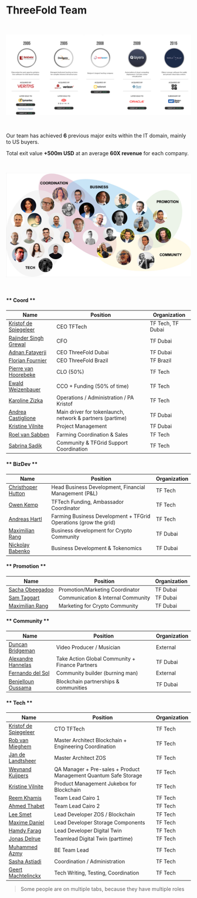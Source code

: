 # ThreeFold Team

<br/>

![roadmap](img/exits.jpg)

<br/>

Our team has achieved **6** previous major exits within the IT domain, mainly to US buyers. 

Total exit value **+500m USD** at an average **60X revenue** for each company.

<br/>

![team](img/team.jpg)

<br/>

<!-- tabs:start -->

#### ** Coord **

| Name                                           | Position                                                  | Organization      |
| ---------------------------------------------- | --------------------------------------------------------- | ----------------- |
| [Kristof de Spiegeleer](kristof_de_spiegeleer) | CEO TFTech                                                | TF Tech, TF Dubai |
| [Rajinder Singh Grewal](rajinder_singh_grewal) | CFO                                                       | TF Dubai          |
| [Adnan Fatayerji](adnan_fatayerji)             | CEO ThreeFold Dubai                                       | TF Dubai          |
| [Florian Fournier](florian_fournier)           | CEO ThreeFold Brazil                                      | TF Brazil         |
| [Pierre van Hoorebeke](pierre_van_hoorebeke)   | CLO (50%)                                                 | TF Tech           |
| [Ewald Weizenbauer](ewald_weizenbauer)         | CCO + Funding (50% of time)                               | TF Tech           |
| [Karoline Zizka](karoline_zizka)               | Operations / Administration / PA Kristof                  | TF Tech           |
| [Andrea Castiglione](andrea_castiglione)       | Main driver for tokenlaunch, network & partners (partime) | TF Dubai          |
| [Kristine Vilnite](kristine_vilnite)           | Project Management                                        | TF Dubai          |
| [Roel van Sabben](roel_van_sabben)             | Farming Coordination & Sales                              | TF Tech           |
| [Sabrina Sadik](sabrina_sadik)                 | Community & TFGrid Support Coordination                   | TF Tech           |

#### ** BizDev **

| Name                                     | Position                                                          | Organization |
| ---------------------------------------- | ----------------------------------------------------------------- | ------------ |
| [Christhoper Hutton](christhoper_hutton) | Head Business Development, Financial Management (P&L)             | TF Tech      |
| [Owen Kemp](owen_kemp)                   | TFTech Funding, Ambassador Coordinator                            | TF Tech      |
| [Andreas Hartl](andreas_hartl)           | Farming Business Development  + TFGrid Operations (grow the grid) | TF Tech      |
| [Maximilian Rang](maximilian_rang)       | Business development for Crypto Community                         | TF Dubai     |
| [Nickolay Babenko](nickolay_babenko)       | Business Development & Tokenomics                        | TF Dubai     |

#### ** Promotion **

| Name                               | Position                           | Organization |
| ---------------------------------- | ---------------------------------- | ------------ |
| [Sacha Obeegadoo](sacha_obeegadoo) | Promotion/Marketing Coordinator    | TF Dubai     |
| [Sam Taggart](sam_taggart)         | Communication & Internal Community | TF Dubai     |
| [Maximilian Rang](maximilian_rang) | Marketing for Crypto Community     | TF Dubai     |


#### ** Community **

| Name                                     | Position                                        | Organization |
| ---------------------------------------- | ----------------------------------------------- | ------------ |
| [Duncan Bridgeman](duncan_bridgeman)     | Video Producer / Musician                       | External     |
| [Alexandre Hannelas](alexandre_hannelas) | Take Action Global Community + Finance Partners | TF Dubai     |
| [Fernando del Sol](fernando_del_sol)     | Community builder  (burning man)                | External     |
| [Benjelloun Oussama](benjelloun_oussama) | Blockchain partnerships & communities           | TF Dubai     |

#### ** Tech **

| Name                                           | Position                                                         | Organization |
| ---------------------------------------------- | ---------------------------------------------------------------- | ------------ |
| [Kristof de Spiegeleer](kristof_de_spiegeleer) | CTO TFTech                                                       | TF Tech      |
| [Rob van Mieghem](rob_van_mieghem)             | Master Architect Blockchain + Engineering Coordination           | TF Tech      |
| [Jan de Landtsheer](jan_de_landtsheer)         | Master Architect ZOS                                             | TF Tech      |
| [Weynand Kuijpers](weynand_kuijpers)           | QA Manager + Pre-sales + Product Management Quantum Safe Storage | TF Tech      |
| [Kristine Vilnite](kristine_vilnite)           | Product Management Jukebox for Blockchain                        | TF Tech      |
| [Reem Khamis](reem_khamis)                     | Team Lead Cairo 1                                                | TF Tech      |
| [Ahmed Thabet](ahmed_thabet)                   | Team Lead Cairo 2                                                | TF Tech      |
| [Lee Smet](lee_smet)                           | Lead Developer ZOS / Blockchain                                  | TF Tech      |
| [Maxime Daniel](maxime_daniel)                 | Lead Developer Storage Components                                | TF Tech      |
| [Hamdy Farag](hamdy_farag)                     | Lead Developer Digital Twin                                      | TF Tech      |
| [Jonas Delrue](jonas_delrue)                   | Teamlead Digital Twin (parttime)                                 | TF Tech      |
| [Muhammed Azmy](data:muhammed_azmy)                   | BE Team Lead                                 | TF Tech      |
| [Sasha Astiadi](sasha_astiadi)                 | Coordination / Administration                                    | TF Tech      |
| [Geert Machtelinckx](geert_machtelinckx)       | Tech Writing, Testing, Coordination                              | TF Tech      |



<!-- tabs:end -->

> Some people are on multiple tabs, because they have multiple roles


<!-- ## Detail Overview


[Coordination](team_coordination_threefold)

[Business Development](team_bizdev_threefold) | [Promotion](team_promotion_threefold) | [Community](team_community_threefold)

[Tech](team_tech_threefold)

> click on links above for more info about team.
 -->